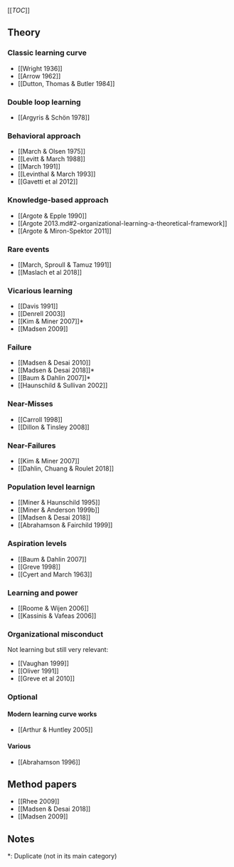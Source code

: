 [[_TOC_]]

## Theory

### Classic learning curve
* [[Wright 1936]]
* [[Arrow 1962]]
* [[Dutton, Thomas & Butler 1984]]

### Double loop learning
* [[Argyris & Schön 1978]]

### Behavioral approach
* [[March & Olsen 1975]]
* [[Levitt & March 1988]]
* [[March 1991]]
* [[Levinthal & March 1993]]
* [[Gavetti et al 2012]]

### Knowledge-based approach
* [[Argote & Epple 1990]]
* [[Argote 2013.md#2-organizational-learning-a-theoretical-framework]]
* [[Argote & Miron-Spektor 2011]]

### Rare events
* [[March, Sproull & Tamuz 1991]]
* [[Maslach et al 2018]]

### Vicarious learning
* [[Davis 1991]]
* [[Denrell 2003]]
* [[Kim & Miner 2007]]*
* [[Madsen 2009]]

### Failure
* [[Madsen & Desai 2010]]
* [[Madsen & Desai 2018]]*
* [[Baum & Dahlin 2007]]*
* [[Haunschild & Sullivan 2002]]

### Near-Misses
* [[Carroll 1998]]
* [[Dillon & Tinsley 2008]]

### Near-Failures
* [[Kim & Miner 2007]]
* [[Dahlin, Chuang & Roulet 2018]]

### Population level learnign
* [[Miner & Haunschild 1995]]
* [[Miner & Anderson 1999b]]
* [[Madsen & Desai 2018]]
* [[Abrahamson & Fairchild 1999]]

### Aspiration levels
* [[Baum & Dahlin 2007]]
* [[Greve 1998]]
* [[Cyert and March 1963]]

### Learning and power
* [[Roome & Wijen 2006]]
* [[Kassinis & Vafeas 2006]]

### Organizational misconduct

Not learning but still very relevant:

* [[Vaughan 1999]]
* [[Oliver 1991]]
* [[Greve et al 2010]]

### Optional

#### Modern learning curve works
* [[Arthur & Huntley 2005]]

#### Various
* [[Abrahamson 1996]]

## Method papers
* [[Rhee 2009]]
* [[Madsen & Desai 2018]]
* [[Madsen 2009]]

## Notes

\*: Duplicate (not in its main category)
